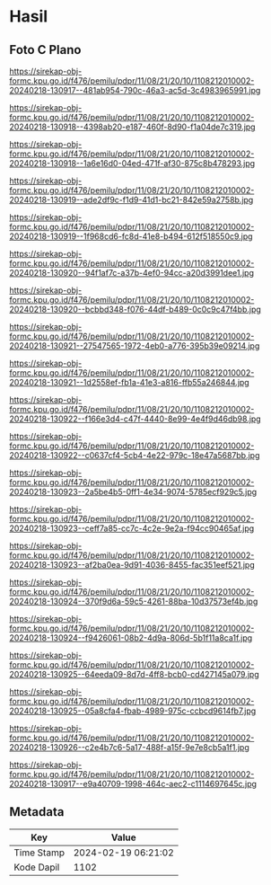 # Hasil

## Foto C Plano

https://sirekap-obj-formc.kpu.go.id/f476/pemilu/pdpr/11/08/21/20/10/1108212010002-20240218-130917--481ab954-790c-46a3-ac5d-3c4983965991.jpg

https://sirekap-obj-formc.kpu.go.id/f476/pemilu/pdpr/11/08/21/20/10/1108212010002-20240218-130918--4398ab20-e187-460f-8d90-f1a04de7c319.jpg

https://sirekap-obj-formc.kpu.go.id/f476/pemilu/pdpr/11/08/21/20/10/1108212010002-20240218-130918--1a6e16d0-04ed-471f-af30-875c8b478293.jpg

https://sirekap-obj-formc.kpu.go.id/f476/pemilu/pdpr/11/08/21/20/10/1108212010002-20240218-130919--ade2df9c-f1d9-41d1-bc21-842e59a2758b.jpg

https://sirekap-obj-formc.kpu.go.id/f476/pemilu/pdpr/11/08/21/20/10/1108212010002-20240218-130919--1f968cd6-fc8d-41e8-b494-612f518550c9.jpg

https://sirekap-obj-formc.kpu.go.id/f476/pemilu/pdpr/11/08/21/20/10/1108212010002-20240218-130920--94f1af7c-a37b-4ef0-94cc-a20d3991dee1.jpg

https://sirekap-obj-formc.kpu.go.id/f476/pemilu/pdpr/11/08/21/20/10/1108212010002-20240218-130920--bcbbd348-f076-44df-b489-0c0c9c47f4bb.jpg

https://sirekap-obj-formc.kpu.go.id/f476/pemilu/pdpr/11/08/21/20/10/1108212010002-20240218-130921--27547565-1972-4eb0-a776-395b39e09214.jpg

https://sirekap-obj-formc.kpu.go.id/f476/pemilu/pdpr/11/08/21/20/10/1108212010002-20240218-130921--1d2558ef-fb1a-41e3-a816-ffb55a246844.jpg

https://sirekap-obj-formc.kpu.go.id/f476/pemilu/pdpr/11/08/21/20/10/1108212010002-20240218-130922--f166e3d4-c47f-4440-8e99-4e4f9d46db98.jpg

https://sirekap-obj-formc.kpu.go.id/f476/pemilu/pdpr/11/08/21/20/10/1108212010002-20240218-130922--c0637cf4-5cb4-4e22-979c-18e47a5687bb.jpg

https://sirekap-obj-formc.kpu.go.id/f476/pemilu/pdpr/11/08/21/20/10/1108212010002-20240218-130923--2a5be4b5-0ff1-4e34-9074-5785ecf929c5.jpg

https://sirekap-obj-formc.kpu.go.id/f476/pemilu/pdpr/11/08/21/20/10/1108212010002-20240218-130923--ceff7a85-cc7c-4c2e-9e2a-f94cc90465af.jpg

https://sirekap-obj-formc.kpu.go.id/f476/pemilu/pdpr/11/08/21/20/10/1108212010002-20240218-130923--af2ba0ea-9d91-4036-8455-fac351eef521.jpg

https://sirekap-obj-formc.kpu.go.id/f476/pemilu/pdpr/11/08/21/20/10/1108212010002-20240218-130924--370f9d6a-59c5-4261-88ba-10d37573ef4b.jpg

https://sirekap-obj-formc.kpu.go.id/f476/pemilu/pdpr/11/08/21/20/10/1108212010002-20240218-130924--f9426061-08b2-4d9a-806d-5b1f11a8ca1f.jpg

https://sirekap-obj-formc.kpu.go.id/f476/pemilu/pdpr/11/08/21/20/10/1108212010002-20240218-130925--64eeda09-8d7d-4ff8-bcb0-cd427145a079.jpg

https://sirekap-obj-formc.kpu.go.id/f476/pemilu/pdpr/11/08/21/20/10/1108212010002-20240218-130925--05a8cfa4-fbab-4989-975c-ccbcd9614fb7.jpg

https://sirekap-obj-formc.kpu.go.id/f476/pemilu/pdpr/11/08/21/20/10/1108212010002-20240218-130926--c2e4b7c6-5a17-488f-a15f-9e7e8cb5a1f1.jpg

https://sirekap-obj-formc.kpu.go.id/f476/pemilu/pdpr/11/08/21/20/10/1108212010002-20240218-130917--e9a40709-1998-464c-aec2-c1114697645c.jpg


## Metadata

| Key        | Value               |
| ---------- | ------------------- |
| Time Stamp | 2024-02-19 06:21:02 |
| Kode Dapil | 1102                |



